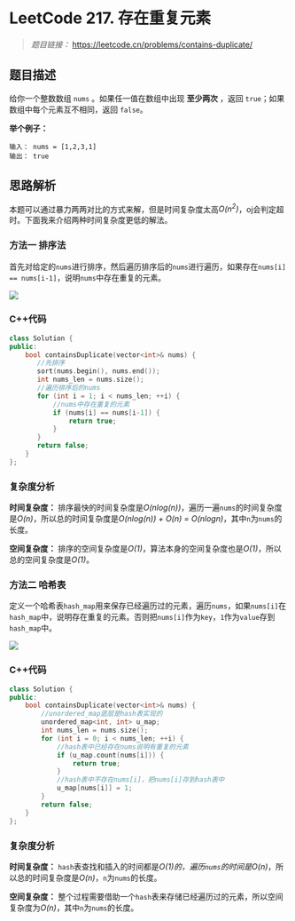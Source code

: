 
# LeetCode 217. 存在重复元素

> *题目链接：* https://leetcode.cn/problems/contains-duplicate/

## 题目描述

给你一个整数数组 `nums` 。如果任一值在数组中出现 **至少两次** ，返回 `true`；如果数组中每个元素互不相同，返回 `false`。

**举个例子：**

```
输入： nums = [1,2,3,1]
输出： true
```

## 思路解析

 本题可以通过暴力两两对比的方式来解，但是时间复杂度太高*O(n<sup>2</sup>)*，oj会判定超时。下面我来介绍两种时间复杂度更低的解法。

### 方法一 排序法

首先对给定的`nums`进行排序，然后遍历排序后的`nums`进行遍历，如果存在`nums[i] == nums[i-1]`，说明`nums`中存在重复的元素。

![](https://gitee.com/ldtech007/picture/raw/master/pic/lc-0217-01.png)

### C++代码

```cpp
class Solution {
public:
    bool containsDuplicate(vector<int>& nums) {
       //先排序
       sort(nums.begin(), nums.end());
       int nums_len = nums.size();
       //遍历排序后的nums
       for (int i = 1; i < nums_len; ++i) {
           //nums中存在重复的元素
           if (nums[i] == nums[i-1]) {
               return true;
           } 
       }
       return false;
    }
};
```
### 复杂度分析

**时间复杂度：** 排序最快的时间复杂度是*O(nlog(n))*，遍历一遍`nums`的时间复杂度是*O(n)*，所以总的时间复杂度是*O(nlog(n)) + O(n) = O(nlogn)*，其中`n`为`nums`的长度。

**空间复杂度：** 排序的空间复杂度是*O(1)*，算法本身的空间复杂度也是*O(1)*，所以总的空间复杂度是*O(1)*。

### 方法二 哈希表

定义一个哈希表`hash_map`用来保存已经遍历过的元素，遍历`nums`，如果`nums[i]`在`hash_map`中，说明存在重复的元素。否则把`nums[i]`作为`key`，`1`作为`value`存到`hash_map`中。

![](https://gitee.com/ldtech007/picture/raw/master/pic/lc-0217-02.png)

### C++代码

```cpp
class Solution {
public:
    bool containsDuplicate(vector<int>& nums) {
        //unordered_map底层是hash表实现的
        unordered_map<int, int> u_map;
        int nums_len = nums.size();
        for (int i = 0; i < nums_len; ++i) {
            //hash表中已经存在nums说明有重复的元素
            if (u_map.count(nums[i])) {
                return true;
            } 
            //hash表中不存在nums[i]，把nums[i]存到hash表中
            u_map[nums[i]] = 1;
        }
        return false;
    }
};
```
### 复杂度分析

**时间复杂度：** `hash`表查找和插入的时间都是*O(1)*的，遍历`nums`的时间是*O(n)*，所以总的时间复杂度是*O(n)*，`n`为`nums`的长度。

**空间复杂度：** 整个过程需要借助一个`hash`表来存储已经遍历过的元素，所以空间复杂度为*O(n)*，其中`n`为`nums`的长度。

